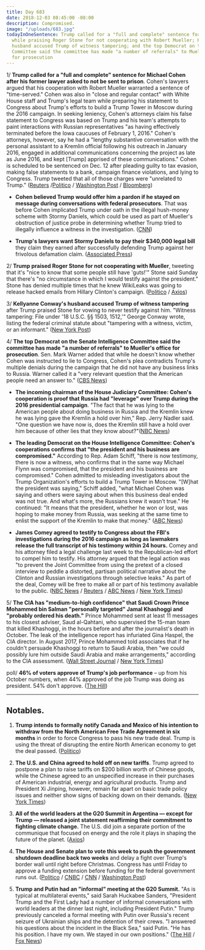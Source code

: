 ```yaml
---
title: Day 683
date: 2018-12-03 08:45:00 -08:00
description: Compromised.
image: "/uploads/683.jpg"
todayInOneSentence: Trump called for a "full and complete" sentence for Michael Cohen
  while praising Roger Stone for not cooperating with Robert Mueller; Kellyanne Conway's
  husband accused Trump of witness tampering; and the top Democrat on the Senate Intelligence
  Committee said the committee has made "a number of referrals" to Mueller's office
  for prosecution
---
```


1/ **Trump called for a "full and complete" sentence for Michael Cohen after his former lawyer asked to not be sent to prison**. Cohen's lawyers argued that his cooperation with Robert Mueller warranted a sentence of "time-served." Cohen was also in "close and regular contact" with White House staff and Trump's legal team while preparing his statement to Congress about Trump's efforts to build a Trump Tower in Moscow during the 2016 campaign. In seeking leniency, Cohen's attorneys claim his false statement to Congress was based on Trump and his team's attempts to paint interactions with Russian representatives "as having effectively terminated before the Iowa caucuses of February 1, 2016." Cohen's attorneys, however, say he had a "lengthy substantive conversation with the personal assistant to a Kremlin official following his outreach in January 2016, engaged in additional communications concerning the project as late as June 2016, and kept \[Trump\] apprised of these communications." Cohen is scheduled to be sentenced on Dec. 12 after pleading guilty to tax evasion, making false statements to a bank, campaign finance violations, and lying to Congress. Trump tweeted that all of those charges were "unrelated to Trump." ([Reuters](https://www.reuters.com/article/us-usa-trump-russia-idUSKBN1O222F) /[Politico](https://www.politico.com/story/2018/12/01/cohen-contact-trump-false-statement-congress-1037036) / [Washington Post](https://www.washingtonpost.com/world/national-security/cohen-seeks-time-served-prison-sentence-says-again-his-crimes-were-meant-to-protect-trump/2018/12/01/dd7436e8-1d24-4091-92c5-cd25c1b857bd_story.html) / [Bloomberg](https://www.bloomberg.com/news/articles/2018-12-03/trump-says-cohen-deserves-prison-time-for-unrelated-crimes))

* **Cohen believed Trump would offer him a pardon if he stayed on message during conversations with federal prosecutors**. That was before Cohen implicated Trump under oath in the illegal hush-money scheme with Stormy Daniels, which could be used as part of Mueller's obstruction of justice probe in determining whether Trump tried to illegally influence a witness in the investigation. ([CNN](https://www.cnn.com/2018/11/30/politics/michael-cohen-pardon-expectation-donald-trump/index.html))

* **Trump's lawyers want Stormy Daniels to pay their $340,000 legal bill** they claim they earned after successfully defending Trump against her frivolous defamation claim. ([Associated Press](https://apnews.com/83f9bb9ee60c490cbcc840c9592562b0))

2/ **Trump praised Roger Stone for not cooperating with Mueller**, tweeting that it's "nice to know that some people still have 'guts!'" Stone said Sunday that there's "no circumstance in which I would testify against the president." Stone has denied multiple times that he knew WikiLeaks was going to release hacked emails from Hillary Clinton's campaign. ([Politico](https://www.politico.com/story/2018/12/03/trump-roger-stone-has-guts-1038787) / [Axios](https://www.axios.com/trump-roger-stone-not-cooperating-mueller-investigation-3a0898a2-cbae-498c-a8f4-7dffa3a4fd7d.html))

3/ **Kellyanne Conway's husband accused Trump of witness tampering** after Trump praised Stone for vowing to never testify against him. "Witness tampering: File under '18 U.S.C. §§ 1503, 1512,'" George Conway wrote, listing the federal criminal statute about "tampering with a witness, victim, or an informant." ([New York Post](https://nypost.com/2018/12/03/trump-accused-of-witness-tampering-over-roger-stone-tweet/))

4/ **The top Democrat on the Senate Intelligence Committee said the committee has made "a number of referrals" to Mueller's office for prosecution**. Sen. Mark Warner added that while he doesn't know whether Cohen was instructed to lie to Congress, Cohen's plea contradicts Trump's multiple denials during the campaign that he did not have any business links to Russia. Warner called it a "very relevant question that the American people need an answer to." ([CBS News](https://www.cbsnews.com/news/mark-warner-on-face-the-nation-says-the-senate-intelligence-committee-has-made-a-number-of-referrals-to-mueller/))

* **The incoming chairman of the House Judiciary Committee: Cohen's cooperation is proof that Russia had "leverage" over Trump during the 2016 presidential campaign**. "The fact that he was lying to the American people about doing business in Russia and the Kremlin knew he was lying gave the Kremlin a hold over him," Rep. Jerry Nadler said. "One question we have now is, does the Kremlin still have a hold over him because of other lies that they know about?"([NBC News](https://www.nbcnews.com/politics/first-read/incoming-house-judiciary-chair-says-cohen-cooperation-proof-russian-leverage-n942711))

* **The leading Democrat on the House Intelligence Committee: Cohen's cooperations confirms that "the president and his business are compromised."** According to Rep. Adam Schiff, "there is now testimony, there is now a witness, who confirms that in the same way Michael Flynn was compromised, that the president and his business are compromised." Cohen admitted to misleading investigators about the Trump Organization's efforts to build a Trump Tower in Moscow. "\[W\]hat the president was saying," Schiff added, "what Michael Cohen was saying and others were saying about when this business deal ended was not true. And what's more, the Russians knew it wasn’t true." He continued: "It means that the president, whether he won or lost, was hoping to make money from Russia, was seeking at the same time to enlist the support of the Kremlin to make that money." ([ABC News](https://abcnews.go.com/Politics/top-house-intel-committee-democrat-trump-business-compromised/story?id=59546876))

* **James Comey agreed to testify to Congress about the FBI's investigations during the 2016 campaign as long as lawmakers release the full transcript of his testimony within 24 hours.** Comey and his attorney filed a legal challenge last week to the Republican-led effort to compel him to testify. His attorney argued that the legal action was "to prevent the Joint Committee from using the pretext of a closed interview to peddle a distorted, partisan political narrative about the Clinton and Russian investigations through selective leaks." As part of the deal, Comey will be free to make all or part of his testimony available to the public. ([NBC News](https://www.cnbc.com/2018/12/02/james-comey-drops-legal-challenge-will-testify-to-congress.html) / [Reuters](https://www.reuters.com/article/us-usa-congress-comey-idUSKBN1O10LY) / [ABC News](https://abcnews.go.com/Politics/james-comey-agrees-testify-house-condition-made-public/story?id=59558241) / [New York Times](https://www.nytimes.com/2018/12/02/us/james-comey-hearing-testimony.html))

5/ **The CIA has "medium-to-high confidence" that Saudi Crown Prince Mohammed bin Salman "personally targeted" Jamal Khashoggi and "probably ordered his death."** Prince Mohammed sent at least 11 messages to his closest adviser, Saud al-Qahtani, who supervised the 15-man team that killed Khashoggi, in the hours before and after the journalist's death in October. The leak of the intelligence report has infuriated Gina Haspel, the CIA director. In August 2017, Prince Mohammed told associates that if he couldn't persuade Khashoggi to return to Saudi Arabia, then "we could possibly lure him outside Saudi Arabia and make arrangements," according to the CIA assessment. ([Wall Street Journal](https://www.wsj.com/articles/cia-intercepts-underpin-assessment-saudi-crown-prince-targeted-khashoggi-1543640460) / [New York Times](https://www.nytimes.com/2018/12/02/us/politics/crown-prince-mohammed-qahtani-intercepts.html))

poll/ **46% of voters approve of Trump's job performance** – up from his October numbers, when 44% approved of the job Trump was doing as president. 54% don't approve. ([The Hill](https://thehill.com/homenews/administration/419470-president-trumps-approval-rating-improves-slightly-to-46-percent-poll))

---

## Notables.

1. **Trump intends to formally notify Canada and Mexico of his intention to withdraw from the North American Free Trade Agreement in six months** in order to force Congress to pass his new trade deal. Trump is using the threat of disrupting the entire North American economy to get the deal passed. ([Politico](https://www.politico.com/story/2018/12/02/trump-trade-canada-mexico-1006164))

2. **The U.S. and China agreed to hold off on new tariffs**. Trump agreed to postpone a plan to raise tariffs on $200 billion worth of Chinese goods, while the Chinese agreed to an unspecified increase in their purchases of American industrial, energy and agricultural products. Trump and President Xi Jinping, however, remain far apart on basic trade policy issues and neither show signs of backing down on their demands. ([New York Times](https://www.nytimes.com/2018/12/01/world/trump-xi-g20-merkel.html))

3. **All of the world leaders at the G20 Summit in Argentina — except for Trump — released a joint statement reaffirming their commitment to fighting climate change.** The U.S. did join a separate portion of the communique that focused on energy and the role it plays in shaping the future of the planet. ([Axios](https://www.axios.com/g20-leaders-pledge-fight-climate-change-except-trump-39bd120b-ae64-422e-b563-d8424a88a19e.html))

4. **The House and Senate plan to vote this week to push the government shutdown deadline back two weeks** and delay a fight over Trump's border wall until right before Christmas. Congress has until Friday to approve a funding extension before funding for the federal government runs out. ([Politico](https://www.politico.com/story/2018/12/03/trump-meeting-pelosi-schumer-canceled-1037992) / [CNBC](https://www.cnbc.com/2018/12/03/congress-to-delay-government-shutdown-date-trump-border-wall-fight.html) / [CNN](https://www.cnn.com/2018/12/03/politics/government-shutdown-congress-border-wall/index.html) / [Washington Post](https://www.washingtonpost.com/politics/2018/12/03/everything-you-need-know-about-possible-government-shutdown-that-may-be-coming-this-month/))

5. **Trump and Putin had an "informal" meeting at the G20 Summit.** "As is typical at multilateral events," said Sarah Huckabee Sanders, "President Trump and the First Lady had a number of informal conversations with world leaders at the dinner last night, including President Putin." Trump previously canceled a formal meeting with Putin over Russia's recent seizure of Ukrainian ships and the detention of their crews. "I answered his questions about the incident in the Black Sea," said Putin. "He has his position. I have my own. We stayed in our own positions." ([The Hill](https://thehill.com/homenews/administration/419274-white-house-trump-had-informal-conversation-with-putin-at-g-20?__twitter_impression=true) / [Fox News](https://www.foxnews.com/politics/trump-and-putin-have-informal-meeting-at-g20))
